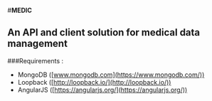 #**MEDIC**

## An API and client solution for medical data management

###Requirements :
		
- MongoDB ([www.mongodb.com](https://www.mongodb.com/))
- Loopback ([http://loopback.io/](http://loopback.io/))
- AngularJS ([https://angularjs.org/](https://angularjs.org/))
